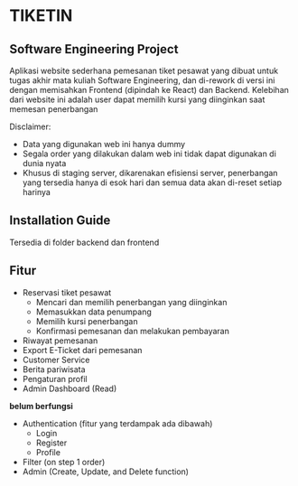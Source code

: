 # TIKETIN

## Software Engineering Project

Aplikasi website sederhana pemesanan tiket pesawat yang dibuat untuk tugas akhir mata kuliah Software Engineering, dan di-rework di versi ini dengan memisahkan Frontend (dipindah ke React) dan Backend. Kelebihan dari website ini adalah user dapat memilih kursi yang diinginkan saat memesan penerbangan

Disclaimer:

- Data yang digunakan web ini hanya dummy
- Segala order yang dilakukan dalam web ini tidak dapat digunakan di dunia nyata
- Khusus di staging server, dikarenakan efisiensi server, penerbangan yang tersedia hanya di esok hari dan semua data akan di-reset setiap harinya

## Installation Guide

Tersedia di folder backend dan frontend

## Fitur

- Reservasi tiket pesawat
  - Mencari dan memilih penerbangan yang diinginkan
  - Memasukkan data penumpang
  - Memilih kursi penerbangan
  - Konfirmasi pemesanan dan melakukan pembayaran
- Riwayat pemesanan
- Export E-Ticket dari pemesanan
- Customer Service
- Berita pariwisata
- Pengaturan profil
- Admin Dashboard (Read)

**belum berfungsi**

- Authentication (fitur yang terdampak ada dibawah)
  - Login
  - Register
  - Profile
- Filter (on step 1 order)
- Admin (Create, Update, and Delete function)
